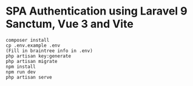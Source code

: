 # SPA Authentication using Laravel 9 Sanctum, Vue 3 and Vite

```
composer install
cp .env.example .env
(Fill in braintree info in .env)
php artisan key:generate
php artisan migrate
npm install
npm run dev
php artisan serve
```
